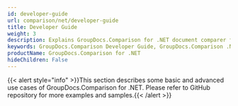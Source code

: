 ```yaml
---
id: developer-guide
url: comparison/net/developer-guide
title: Developer Guide
weight: 3
description: Explains GroupDocs.Comparison for .NET document comparer features and shows how to compare PDF, Word, Excel, PowerPoint documents inside your .NET applications
keywords: GroupDocs.Comparison Developer Guide, GroupDocs.Comparison .NET Developer Guide, GroupDocs.Comparison Developer Guide C#, Using GroupDocs.Comparison for .NET, GroupDocs.Comparison for .NET use cases
productName: GroupDocs.Comparison for .NET
hideChildren: False
---
```

{{< alert style="info" >}}This section describes some basic and advanced use cases of GroupDocs.Comparison for .NET. Please refer to GitHub repository for more examples and samples.{{< /alert >}}
